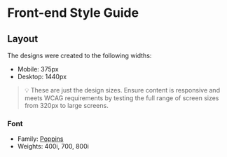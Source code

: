 # Front-end Style Guide

## Layout

The designs were created to the following widths:

- Mobile: 375px
- Desktop: 1440px

> 💡 These are just the design sizes. Ensure content is responsive and meets WCAG requirements by testing the full range of screen sizes from 320px to large screens.



### Font

- Family: [Poppins](https://fonts.google.com/specimen/Poppins)
- Weights: 400i, 700, 800i

